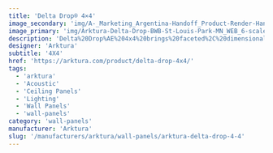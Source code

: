 ```yaml
---
title: 'Delta Drop® 4×4'
image_secondary: 'img/A-_Marketing_Argentina-Handoff_Product-Render-Handoff_OUTPUT_Delta-Drop_Delta-Drop-4x4-FullPattern-Circle_Ceiling_DeltaDrop-4x4-Full-Pattern-Circle-v1-1600x1600.png'
image_primary: 'img/Arktura-Delta-Drop-BWB-St-Louis-Park-MN_WEB_6-scaled.jpg'
description: 'Delta%20Drop%AE%204x4%20brings%20faceted%2C%20dimensional%20geometry%20to%20your%20design%2C%20in%20a%20square%20panel%20that%u2019s%20great%20for%20adding%20depth%20to%20your%20design.%20Plus%2C%20it%20offers%20easy%20installation%2C%20using%20quick%20torsion%20spring%20attachment%20across%20standard%20ceiling%20grid%20systems%2C%20or%20simple%20wall%20attachment%20using%20our%20Vertika%20channel%20system.%20Integrated%20backlighting%20is%20available%20if%20you%20want%20to%20add%20some%20light%20to%20your%20design%2C%20or%20try%20our%20Soft%20Sound%AE%20backer%20if%20you%20are%20looking%20for%20an%20acoustic%20solution.'
designer: 'Arktura'
subtitle: '4X4'
href: 'https://arktura.com/product/delta-drop-4x4/'
tags:
  - 'arktura'
  - 'Acoustic'
  - 'Ceiling Panels'
  - 'Lighting'
  - 'Wall Panels'
  - 'wall-panels'
category: 'wall-panels'
manufacturer: 'Arktura'
slug: '/manufacturers/arktura/wall-panels/arktura-delta-drop-4-4'
---
```

